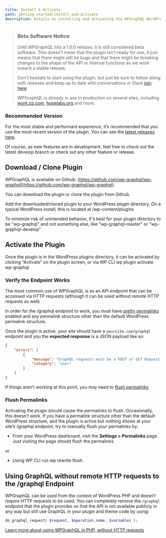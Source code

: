```yaml
---
title: Install & Activate
path: getting-started/install-and-activate
description: Details on installing and activating the WPGraphQL WordPress plugin
---
```


> ### Beta Software Notice
> Until WPGraphQL hits a 1.0.0 release, it is still considered beta software. This doesn't mean that the plugin isn't 
> ready for use, it just means that there might still be bugs and that there might be breaking changes to the shape of 
> the API or internal functions as we work toward a stable release.
> 
> Don't hesitate to start using the plugin, but just be sure to follow along with releases and keep up to date with 
> conversations in Slack [join here](https://wpgql-slack.herokuapp.com/)
> 
> WPGraphQL is already in use in production on several sites, including [work.qz.com](http://work.qz.com), 
> [hopelabs.org](http://hopelab.org) and more.

### Recommended Version
For the most stable and performant experience, it’s recommended that you use the most recent version of the plugin. 
You can see the [latest releases here](https://github.com/wp-graphql/wp-graphql/releases).

Of course, as new features are in development, feel free to check out the latest develop branch or check out any other feature or release.

## Download / Clone Plugin

WPGraphQL is available on Github: [https://github.com/wp-graphql/wp-graphql](https://github.com/wp-graphql/wp-graphql)

You can download the plugin or clone the plugin from Github.

Add the downloaded/cloned plugin to your WordPress plugin directory. On a typical WordPress install, this is located at /wp-content/plugins

<Tip>To minimize risk of unintended behavior, it's best for your plugin directory to be "wp-graphql" and not something else, like "wp-graphql-master" or "wp-graphql-develop"</Tip>

## Activate the Plugin

Once the plugin is in the WordPress plugins directory, it can be activated by clicking “Activate” on the plugin screen, or via WP CLI wp plugin activate wp-graphql

### Verify the Endpoint Works
The most common use of WPGraphQL is as an API endpoint that can be accessed via HTTP requests (although it can be used without remote HTTP requests as well)

In order for the /graphql endpoint to work, you must have [pretty permalinks](https://codex.wordpress.org/Using_Permalinks) enabled and any permalink structure other than the default WordPress permalink structure.

Once the plugin is active, your site should have a `yoursite.com/graphql` endpoint and you the **expected response** is a JSON payload like so:

```json
{
    "errors": [
        {
            "message": "GraphQL requests must be a POST or GET Request with a valid query",
            "category": "user"
        }
    ]
}
```

<Warning>If things aren't working at this point, you may need to [flush permalinks](http://localhost:8000/getting-started/install-and-activate#flush-permalinks)</Warning>

### Flush Permalinks

Activating the plugin should cause the permalinks to flush. Occasionally, this doesn’t work. If you have a permalink structure other than the default WordPress structure, and the plugin is active but nothing shows at your site’s /graphql endpoint, try to manually flush your permalinks by:

- From your WordPress dashboard, visit the **Settings > Permalinks** page. Just visiting the page should flush the permalinks

or

- Using WP CLI run wp rewrite flush

## Using GraphQL without remote HTTP requests to the /graphql Endpoint

WPGraphQL can be used from the context of WordPress PHP and doesn’t require HTTP requests to be used. You can completely remove the `/graphql` endpoint that the plugin provides so that the API is not available publicly in any way but still use GraphQL in your plugin and theme code by using:

```php
do_graphql_request( $request, $operation_name, $variables );

```

[Learn more about using WPGraphQL in PHP, without HTTP requests](http://wpgraphql.com/guides/graphql-in-php)